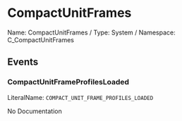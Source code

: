 # CompactUnitFrames

Name: CompactUnitFrames / Type: System / Namespace: C_CompactUnitFrames

## Events

### CompactUnitFrameProfilesLoaded
LiteralName: `COMPACT_UNIT_FRAME_PROFILES_LOADED`

No Documentation
